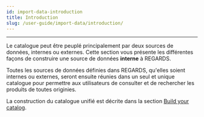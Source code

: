```yaml
---
id: import-data-introduction
title: Introduction
slug: /user-guide/import-data/introduction/
---
```


---

Le catalogue peut être peuplé principalement par deux sources de données, internes ou externes. Cette section vous présente les différentes façons de construire une source de données **interne** à REGARDS.  

Toutes les sources de données définies dans REGARDS, qu'elles soient internes ou externes, seront ensuite réunies dans un seul et unique catalogue pour permettre aux utilisateurs de consulter et de rechercher les produits de toutes originies.  

La construction du catalogue unifié est décrite dans la section [Build your catalog](../5-crawler/introduction-crawler.md). 
